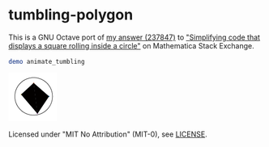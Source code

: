 # tumbling-polygon

This is a GNU Octave port of [my answer (237847)][mse-a] to
["Simplifying code that displays a square rolling inside a circle"][mse-q]
on Mathematica Stack Exchange.

````octave
demo animate_tumbling
````

![Animation of a polygon tumbling in a circle](demo.gif)

Licensed under "MIT No Attribution" (MIT-0), see [LICENSE].

[mse-a]: https://mathematica.stackexchange.com/a/237847
[mse-q]: https://mathematica.stackexchange.com/q/237692

[LICENSE]: LICENSE
